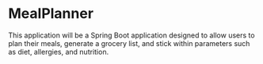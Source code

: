 # MealPlanner
This application will be a Spring Boot application designed to allow users to plan their meals, generate a grocery list, and stick within parameters such as diet, allergies, and nutrition.
